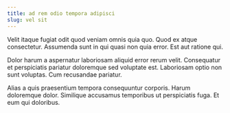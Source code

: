 ```yaml
---
title: ad rem odio tempora adipisci
slug: vel sit
---
```


Velit itaque fugiat odit quod veniam omnis quia quo. Quod ex atque consectetur. Assumenda sunt in qui quasi non quia error. Est aut ratione qui.

Dolor harum a aspernatur laboriosam aliquid error rerum velit. Consequatur et perspiciatis pariatur doloremque sed voluptate est. Laboriosam optio non sunt voluptas. Cum recusandae pariatur.

Alias a quis praesentium tempora consequuntur corporis. Harum doloremque dolor. Similique accusamus temporibus ut perspiciatis fuga. Et eum qui doloribus.
